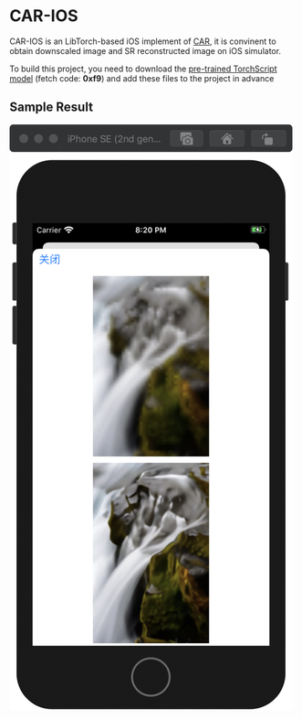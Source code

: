 # CAR-IOS

CAR-IOS is an LibTorch-based iOS implement of [CAR](https://github.com/sunwj/CAR), it is convinent to obtain downscaled image and SR reconstructed image on iOS simulator.

To build this project, you need to download the [pre-trained TorchScript model](https://pan.baidu.com/s/1cjxW9w296svor2x6nuCcjg) (fetch code: **0xf9**) and add these files to the project in advance

## Sample Result

![E059B25C8488BC1B81F6E7683D7CF664](images/E059B25C8488BC1B81F6E7683D7CF664-8232712.png)